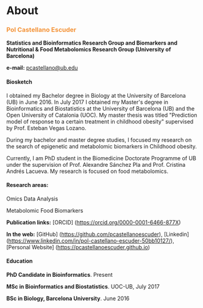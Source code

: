 # About

### <span style="color:#f49338">Pol Castellano Escuder</span> 

**Statistics and Bioinformatics Research Group and Biomarkers and Nutritional & Food Metabolomics Research Group (University of Barcelona)**

**e-mail:** pcastellano@ub.edu  

#### Biosketch

I obtained my Bachelor degree in Biology at the University of Barcelona (UB) in June 2016. In July 2017 I obtained my Master's degree in Bioinformatics and Biostatistics at the University of Barcelona (UB) and the Open University of Catalonia (UOC). My master thesis was titled "Prediction model of response to a certain treatment in childhood obesity" supervised by Prof. Esteban Vegas Lozano.  

During my bachelor and master degree studies, I focused my research on the search of epigenetic and metabolomic biomarkers in Childhood obesity.  

Currently, I am PhD student in the Biomedicine Doctorate Programme of UB under the supervision of Prof. Alexandre Sánchez Pla and Prof. Cristina Andrés Lacueva. My research is focused on food metabolomics.  

#### Research areas:

Omics Data Analysis  

Metabolomic Food Biomarkers   
 
**Publication links:** [ORCID] (https://orcid.org/0000-0001-6466-877X)      

**In the web:** [GitHub] (https://github.com/pcastellanoescuder), [Linkedin] (https://www.linkedin.com/in/pol-castellano-escuder-50bb10127/), [Personal Website] (https://pcastellanoescuder.github.io)     

#### Education

**PhD Candidate in Bioinformatics**. Present      

**MSc in Bioinformatics and Biostatistics**. UOC-UB, July 2017  

**BSc in Biology, Barcelona University**. June 2016


